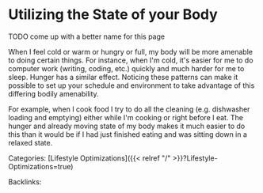 # Utilizing the State of your Body

TODO come up with a better name for this page

When I feel cold or warm or hungry or full, my body will be more amenable to
doing certain things.  For instance, when I'm cold, it's easier for me to do
computer work (writing, coding, etc.) quickly and much harder for me to sleep.
Hunger has a similar effect. Noticing these patterns can make it possible to set
up your schedule and environment to take advantage of this differing bodily
amenability.

For example, when I cook food I try to do all the cleaning (e.g. dishwasher
loading and emptying) either while I'm cooking or right before I eat. The
hunger and already moving state of my body makes it much easier to do this than
it would be if I had just finished eating and was sitting down in a relaxed
state.











Categories: [Lifestyle Optimizations]({{< relref "/" >}}?Lifestyle-Optimizations=true)

Backlinks: 